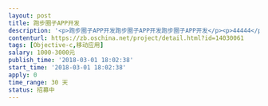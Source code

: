 ```yaml
---                
layout: post       
title: 跑步圈子APP开发           
description: '<p>跑步圈子APP开发跑步圈子APP开发跑步圈子APP开发</p><p>44444</p><p>55555</p>'     
contenturl: https://zb.oschina.net/project/detail.html?id=14030061      
tags: [Objective-c,移动应用]            
salary: 1000-3000元          
publish_time: '2018-03-01 18:02:38'         
start_time: '2018-03-01 18:02:38'           
apply: 0                   
time_range: 30 天              
status: 招募中                  
---                 
```

